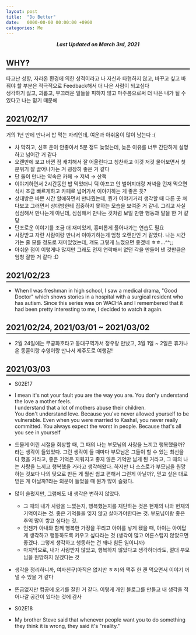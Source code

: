 ```yaml
---
layout: post
title:  "Do Better"
date:   0000-00-00 00:00:00 +0900
categories: Me
---
```


<div style="text-align: center"><i><b>Last Updated on March 3rd, 2021</b></i></div>

## WHY?
<hr style="height: 2px; border:none; margin-top: -1em; margin-bottom:0.5em; padding: 0; background:black">

타고난 성향, 자라온 환경에 의한 성격이라고 나 자신과 타협하지 않고, 바꾸고 싶고 바꿔야 할 부분은 적극적으로 Feedback해서 더 나은 사람이 되고싶다   
생각하기 싫고, 괴롭고, 부끄러운 일들을 피하지 않고 마주봄으로써 더 나은 내가 될 수 있다고 나는 믿기 때문에

## 2021/02/17
<hr style="height: 2px; border:none; margin-top: -1em; margin-bottom:0.5em; padding: 0; background:black">

거의 1년 만에 만나서 밥 먹는 자리인데, 여운과 아쉬움이 많이 남는다 :(   
* 차 막히고, 신호 운이 안좋아서 5분 정도 늦었는데, 늦은 이유를 너무 간단하게 설명하고 넘어간 거 같다
* 오랜만에 보고 바뀐 점 캐치해서 잘 어울린다고 칭찬하고 이것 저것 물어보면서 첫 분위기 잘 끌어나가는 거 굉장히 좋은 거 같다
* 단 둘이 만나는 약속은 카페 &rarr; 저녁 &rarr; 산책
* 이야기하면서 2시간동안 밥 먹었더니 턱 아프고 안 벌어지더랑 저녁을 먼저 먹으면 식사 조금 빠르게하고 카페로 넘어가서 이야기하는 게 좋은 듯?
* 상대방은 바쁜 시간 할애하면서 만나줬는데, 뭔가 이야기거리 생각할 때 다른 곳 쳐다보고 그러면서 상대방한테 집중하지 못하는 모습을 보여준 거 같네.   그리고 사실 심심해서 만나는게 아닌데, 심심해서 만나는 것처럼 보일 만한 행동과 말을 한 거 같당
* 단조로운 이야기를 조금 더 재미있게, 흥미롭게 풀어나가는 연습도 필요
* 사랑받고 자란 사람이랑 만나서 이야기하는게 엄청 오랜만인 거 같았다.   나는 시간 가는 줄 모를 정도로 재미있었는데, 걔도 그렇게 느꼈으면 좋겠네 ㅎㅎ...^^;;
* 아쉬운 점이 이렇게나 많지만 그래도 먼저 연락해서 없던 각을 만들어 낸 것만큼은 엄청 잘한 거 같다 :D

## 2021/02/23
<hr style="height: 2px; border:none; margin-top: -1em; margin-bottom:0.5em; padding: 0; background:black">

* When I was freshman in high school, I saw a medical drama, "Good Doctor" which shows stories in a hospital with a surgical resident who has autism. Since this series was on WACHA and I remembered that it had been pretty interesting to me, I decided to watch it again.
## 2021/02/24, 2021/03/01 ~ 2021/03/02
<hr style="height: 2px; border:none; margin-top: -1em; margin-bottom:0.5em; padding: 0; background:black">

* 2월 24일에는 무궁화호타고 동대구역가서 정우랑 만났고, 3월 1일 ~ 2일은 휴가나온 동훈이랑 수영이랑 만나서 제주도로 여행감!

## 2021/03/03
<hr style="height: 2px; border:none; margin-top: -1em; margin-bottom:0.5em; padding: 0; background:black">

* S02E17
* I mean it's not your fault you are the way you are. You don'y understand the love a mother feels.   
I understand that a lot of mothers abuse their children.   
You don't understand love. Because you've never allowed yourself to be vulnerable. Even when you were married to Kashal, you never really committed. You always expect the worst in people. Because that's all you see in yourself
* 드물게 어린 시절을 회상할 때, 그 때의 나는 부모님의 사랑을 느끼고 행복했을까? 라는 생각이 들었었다. 그런 생각이 들 때마다 부모님은 그들이 할 수 있는 최선을 다 했을 거라고, 좋은 기억은 지워지고 좋지 않은 기억만 남게 된 거라고, 그 때의 나는 사랑을 느끼고 행복했을 거라고 생각해왔다. 하지만 나 스스로가 부모님을 원망하는 것보다 나의 탓으로 만든 게 훨씬 쉽고 편해서 그런게 아닐까?, 믿고 싶은 대로 믿은 게 아닐까?라는 의문이 들었을 때 뭔가 많이 슬펐다.
* 많이 슬펐지만, 그럼에도 내 생각은 변하지 않았다.
    * 그 때의 내가 사랑을 느꼈는지, 행복했는지를 재단하는 것은 현재의 나와 현재의 기억이라는 것. 좋은 기억들을 잊지 않고 살아가야한다는 것. 부모님이랑 좋은 추억 많이 쌓고 싶다는 것.
    * 언젠가 아내와 함께 행복한 가정을 꾸리고 아이를 낳게 됐을 때, 아이는 아이답게 생각하고 행동하도록 키우고 싶다라는 것 (생각이 많고 어른스럽지 않았으면 좋겠다. 그렇게 생각하고 행동하는 건 꽤나 힘든 일이니까)
    * 마지막으로, 내가 사랑받지 않았고, 행복하지 않았다고 생각하더라도, 절대 부모님을 원망하지 않겠다는 것
* 생각을 정리하니까, 여자친구(아직은 없지만 ㅎㅎ)와 맥주 한 캔 먹으면서 이야기 꺼낼 수 있을 거 같다
* 뜬금없지만 컴공에 오기를 잘한 거 같다. 이렇게 개인 블로그를 만들고 내 생각을 적어나갈 공간이 있다는 것에 감사

* S02E18
* My brother Steve said that whenever people want you to do something they think it is wrong, they said it's "reality."